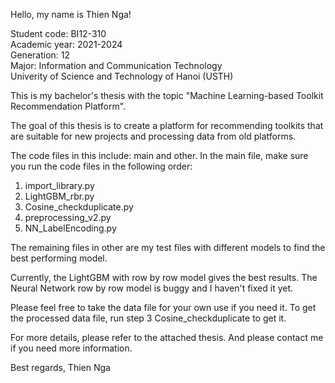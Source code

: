Hello, my name is Thien Nga!

Student code: BI12-310 \
Academic year: 2021-2024 \
Generation: 12 \
Major: Information and Communication Technology \
Univerity of Science and Technology of Hanoi (USTH)

This is my bachelor's thesis with the topic "Machine Learning-based Toolkit Recommendation Platform".

The goal of this thesis is to create a platform for recommending toolkits that are suitable for new projects and processing data from old platforms.

The code files in this include: main and other. In the main file, make sure you run the code files in the following order:

1. import_library.py
2. LightGBM_rbr.py
3. Cosine_checkduplicate.py
4. preprocessing_v2.py
5. NN_LabelEncoding.py

The remaining files in other are my test files with different models to find the best performing model.

Currently, the LightGBM with row by row model gives the best results. The Neural Network row by row model is buggy and I haven't fixed it yet.

Please feel free to take the data file for your own use if you need it. To get the processed data file, run step 3 Cosine_checkduplicate to get it.

For more details, please refer to the attached thesis. And please contact me if you need more information.

Best regards,
Thien Nga
